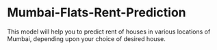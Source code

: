 # Mumbai-Flats-Rent-Prediction
This model will help you to predict rent of houses in various locations of Mumbai, depending upon your choice of desired house.
